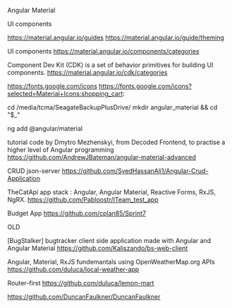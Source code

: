 Angular Material

UI components

https://material.angular.io/guides
https://material.angular.io/guide/theming



UI components
https://material.angular.io/components/categories

Component Dev Kit (CDK) is a set of behavior primitives for building UI components.
https://material.angular.io/cdk/categories



https://fonts.google.com/icons
https://fonts.google.com/icons?selected=Material+Icons:shopping_cart:



cd /media/tcma/SeagateBackupPlusDrive/
mkdir angular_material && cd "$_"


ng add @angular/material



tutorial code by Dmytro Mezhenskyi, from Decoded Frontend, to practise a higher level of Angular programming
https://github.com/AndrewJBateman/angular-material-advanced



CRUD json-server
https://github.com/SyedHassanAli1/Angular-Crud-Application

TheCatApi app stack : Angular, Angular Material, Reactive Forms, RxJS, NgRX.
https://github.com/Pabloostr/ITeam_test_app

Budget App
https://github.com/cplan85/Sprint7

OLD

[BugStalker] bugtracker client side application made with Angular and Angular Material
https://github.com/Kaliszando/bs-web-client

Angular, Material, RxJS fundemantals using OpenWeatherMap.org APIs
https://github.com/duluca/local-weather-app

Router-first 
https://github.com/duluca/lemon-mart


https://github.com/DuncanFaulkner/DuncanFaulkner
